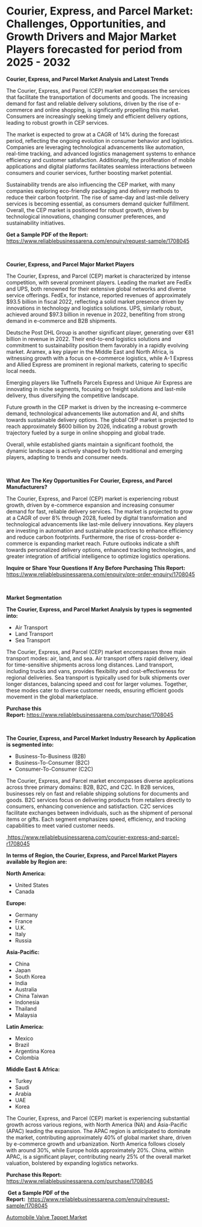 <p><h1>Courier, Express, and Parcel Market: Challenges, Opportunities, and Growth Drivers and Major Market Players forecasted for period from 2025 - 2032</h1></p><p><strong>Courier, Express, and Parcel Market Analysis and Latest Trends</strong></p>
<p><p>The Courier, Express, and Parcel (CEP) market encompasses the services that facilitate the transportation of documents and goods. The increasing demand for fast and reliable delivery solutions, driven by the rise of e-commerce and online shopping, is significantly propelling this market. Consumers are increasingly seeking timely and efficient delivery options, leading to robust growth in CEP services.</p><p>The market is expected to grow at a CAGR of 14% during the forecast period, reflecting the ongoing evolution in consumer behavior and logistics. Companies are leveraging technological advancements like automation, real-time tracking, and advanced logistics management systems to enhance efficiency and customer satisfaction. Additionally, the proliferation of mobile applications and digital platforms facilitates seamless interactions between consumers and courier services, further boosting market potential.</p><p>Sustainability trends are also influencing the CEP market, with many companies exploring eco-friendly packaging and delivery methods to reduce their carbon footprint. The rise of same-day and last-mile delivery services is becoming essential, as consumers demand quicker fulfillment. Overall, the CEP market is positioned for robust growth, driven by technological innovations, changing consumer preferences, and sustainability initiatives.</p></p>
<p><strong>Get a Sample PDF of the Report:&nbsp;</strong> <a href="https://www.reliablebusinessarena.com/enquiry/request-sample/1708045?utm_campaign=2530&utm_medium=2&utm_source=Github&utm_content=ia&utm_term=25032025&utm_id=courier-express-and-parcel">https://www.reliablebusinessarena.com/enquiry/request-sample/1708045</a></p>
<p>&nbsp;</p>
<p><strong>Courier, Express, and Parcel Major Market Players</strong></p>
<p><p>The Courier, Express, and Parcel (CEP) market is characterized by intense competition, with several prominent players. Leading the market are FedEx and UPS, both renowned for their extensive global networks and diverse service offerings. FedEx, for instance, reported revenues of approximately $93.5 billion in fiscal 2022, reflecting a solid market presence driven by innovations in technology and logistics solutions. UPS, similarly robust, achieved around $97.3 billion in revenue in 2022, benefiting from strong demand in e-commerce and B2B shipments.</p><p>Deutsche Post DHL Group is another significant player, generating over €81 billion in revenue in 2022. Their end-to-end logistics solutions and commitment to sustainability position them favorably in a rapidly evolving market. Aramex, a key player in the Middle East and North Africa, is witnessing growth with a focus on e-commerce logistics, while A-1 Express and Allied Express are prominent in regional markets, catering to specific local needs.</p><p>Emerging players like Tuffnells Parcels Express and Unique Air Express are innovating in niche segments, focusing on freight solutions and last-mile delivery, thus diversifying the competitive landscape.</p><p>Future growth in the CEP market is driven by the increasing e-commerce demand, technological advancements like automation and AI, and shifts towards sustainable delivery options. The global CEP market is projected to reach approximately $600 billion by 2026, indicating a robust growth trajectory fueled by a surge in online shopping and global trade.</p><p>Overall, while established giants maintain a significant foothold, the dynamic landscape is actively shaped by both traditional and emerging players, adapting to trends and consumer needs.</p></p>
<p>&nbsp;</p>
<p><strong>What Are The Key Opportunities For Courier, Express, and Parcel Manufacturers?</strong></p>
<p><p>The Courier, Express, and Parcel (CEP) market is experiencing robust growth, driven by e-commerce expansion and increasing consumer demand for fast, reliable delivery services. The market is projected to grow at a CAGR of over 8% through 2028, fueled by digital transformation and technological advancements like last-mile delivery innovations. Key players are investing in automation and sustainable practices to enhance efficiency and reduce carbon footprints. Furthermore, the rise of cross-border e-commerce is expanding market reach. Future outlooks indicate a shift towards personalized delivery options, enhanced tracking technologies, and greater integration of artificial intelligence to optimize logistics operations.</p></p>
<p><strong>Inquire or Share Your Questions If Any Before Purchasing This Report:</strong> <a href="https://www.reliablebusinessarena.com/enquiry/pre-order-enquiry/1708045?utm_campaign=2530&utm_medium=2&utm_source=Github&utm_content=ia&utm_term=25032025&utm_id=courier-express-and-parcel">https://www.reliablebusinessarena.com/enquiry/pre-order-enquiry/1708045</a></p>
<p>&nbsp;</p>
<p><strong>Market Segmentation</strong></p>
<p><strong>The Courier, Express, and Parcel Market Analysis by types is segmented into:</strong></p>
<p><ul><li>Air Transport</li><li>Land Transport</li><li>Sea Transport</li></ul></p>
<p><p>The Courier, Express, and Parcel (CEP) market encompasses three main transport modes: air, land, and sea. Air transport offers rapid delivery, ideal for time-sensitive shipments across long distances. Land transport, including trucks and vans, provides flexibility and cost-effectiveness for regional deliveries. Sea transport is typically used for bulk shipments over longer distances, balancing speed and cost for larger volumes. Together, these modes cater to diverse customer needs, ensuring efficient goods movement in the global marketplace.</p></p>
<p><strong>Purchase this Report:&nbsp;</strong><a href="https://www.reliablebusinessarena.com/purchase/1708045?utm_campaign=2530&utm_medium=2&utm_source=Github&utm_content=ia&utm_term=25032025&utm_id=courier-express-and-parcel">https://www.reliablebusinessarena.com/purchase/1708045</a></p>
<p>&nbsp;</p>
<p><strong>The Courier, Express, and Parcel Market Industry Research by Application is segmented into:</strong></p>
<p><ul><li>Business-To-Business (B2B)</li><li>Business-To-Consumer (B2C)</li><li>Consumer-To-Consumer (C2C)</li></ul></p>
<p><p>The Courier, Express, and Parcel market encompasses diverse applications across three primary domains: B2B, B2C, and C2C. In B2B services, businesses rely on fast and reliable shipping solutions for documents and goods. B2C services focus on delivering products from retailers directly to consumers, enhancing convenience and satisfaction. C2C services facilitate exchanges between individuals, such as the shipment of personal items or gifts. Each segment emphasizes speed, efficiency, and tracking capabilities to meet varied customer needs.</p></p>
<p><a href="https://www.reliablebusinessarena.com/courier-express-and-parcel-r1708045?utm_campaign=2530&utm_medium=2&utm_source=Github&utm_content=ia&utm_term=25032025&utm_id=courier-express-and-parcel">&nbsp;https://www.reliablebusinessarena.com/courier-express-and-parcel-r1708045</a></p>
<p><strong>In terms of Region, the Courier, Express, and Parcel Market Players available by Region are:</strong></p>
<p>
    <p> <strong> North America: </strong>
        <ul>
            <li>United States</li>
            <li>Canada</li>
        </ul>
        </p> 
    <p> <strong> Europe: </strong>
        <ul>
            <li>Germany</li>
            <li>France</li>
            <li>U.K.</li>
            <li>Italy</li>
            <li>Russia</li>
        </ul>
        </p> 
    <p> <strong> Asia-Pacific: </strong>
        <ul>
            <li>China</li>
            <li>Japan</li>
            <li>South Korea</li>
            <li>India</li>
            <li>Australia</li>
            <li>China Taiwan</li>
            <li>Indonesia</li>
            <li>Thailand</li>
            <li>Malaysia</li>
        </ul>
        </p> 
    <p> <strong> Latin America: </strong>
        <ul>
            <li>Mexico</li>
            <li>Brazil</li>
            <li>Argentina Korea</li>
            <li>Colombia</li>
        </ul>
        </p> 
    <p> <strong> Middle East & Africa: </strong>
        <ul>
            <li>Turkey</li>
            <li>Saudi</li>
            <li>Arabia</li>
            <li>UAE</li>
            <li>Korea</li>
        </ul>
    </p>
    </p>
<p><p>The Courier, Express, and Parcel (CEP) market is experiencing substantial growth across various regions, with North America (NA) and Asia-Pacific (APAC) leading the expansion. The APAC region is anticipated to dominate the market, contributing approximately 40% of global market share, driven by e-commerce growth and urbanization. North America follows closely with around 30%, while Europe holds approximately 20%. China, within APAC, is a significant player, contributing nearly 25% of the overall market valuation, bolstered by expanding logistics networks.</p></p>
<p><strong>Purchase this Report: </strong><a href="https://www.reliablebusinessarena.com/purchase/1708045?utm_campaign=2530&utm_medium=2&utm_source=Github&utm_content=ia&utm_term=25032025&utm_id=courier-express-and-parcel">https://www.reliablebusinessarena.com/purchase/1708045</a></p>
<p>&nbsp;<strong>Get a Sample PDF of the Report:&nbsp;&nbsp;</strong><a href="https://www.reliablebusinessarena.com/enquiry/request-sample/1708045?utm_campaign=2530&utm_medium=2&utm_source=Github&utm_content=ia&utm_term=25032025&utm_id=courier-express-and-parcel">https://www.reliablebusinessarena.com/enquiry/request-sample/1708045</a></p>
<p><strong></strong></p>
<p><p><a href="https://github.com/ParvinKhatun77/Market-Research-Report-List-2/blob/main/automobile-valve-tappet-market.md?utm_campaign=2530&utm_medium=2&utm_source=Github&utm_content=ia&utm_term=25032025&utm_id=courier-express-and-parcel">Automobile Valve Tappet Market</a></p></p>
